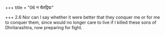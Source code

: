 +++
title = "06 न चैतद्विद्मः"

+++
2.6 Nor can I say whether it were better that they conquer me or for me
to conquer them, since would no longer care to live if I killed these
sons of Dhritarashtra, now preparing for fight.
